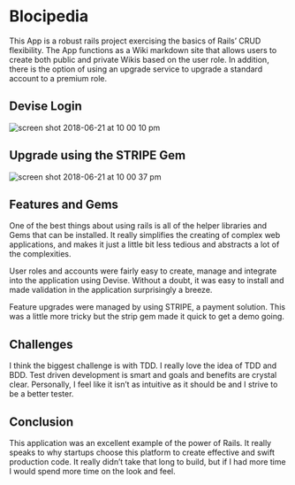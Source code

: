 # Blocipedia
This App is a robust rails project exercising the basics of Rails’ CRUD flexibility. The App functions as a Wiki markdown site that allows users to create both public and private Wikis based on the user role. In addition, there is the option of using an upgrade service to upgrade a standard account to a premium role.

## Devise Login
![screen shot 2018-06-21 at 10 00 10 pm](https://user-images.githubusercontent.com/24664863/41758657-0baf02f8-759f-11e8-8a22-7a905d42c769.png)

## Upgrade using the STRIPE Gem
![screen shot 2018-06-21 at 10 00 37 pm](https://user-images.githubusercontent.com/24664863/41758667-19a2a676-759f-11e8-8bda-545bc02fea73.png)

## Features and Gems
One of the best things about using rails is all of the helper libraries and Gems that can be installed. It really simplifies the creating of complex web applications, and makes it just a little bit less tedious and abstracts a lot of the complexities.

User roles and accounts were fairly easy to create, manage and integrate into the application using Devise. Without a doubt, it was easy to install and made validation in the application surprisingly a breeze.

Feature upgrades were managed by using STRIPE, a payment solution. This was a little more tricky but the strip gem made it quick to get a demo going.

## Challenges
I think the biggest challenge is with TDD. I really love the idea of TDD and BDD. Test driven development is smart and goals and benefits are crystal clear. Personally, I feel like it isn’t as intuitive as it should be and I strive to be a better tester.

## Conclusion
This application was an excellent example of the power of Rails. It really speaks to why startups choose this platform to create effective and swift production code. It really didn’t take that long to build, but if I had more time I would spend more time on the look and feel.
